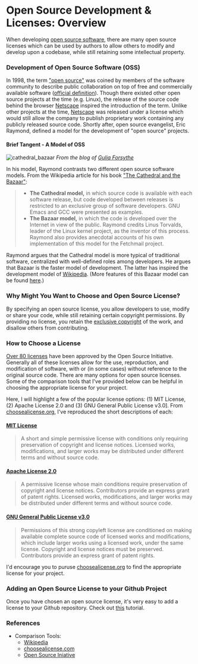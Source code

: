 # Open Source Development & Licenses: Overview

When developing [open source software](https://en.wikipedia.org/wiki/Open-source_software), there are many open source licenses which can be used by authors to allow others to modify and develop upon a codebase, while still retaining some intellectual property.

### Development of Open Source Software (OSS)

In 1998, the term ["open source"](https://en.wikipedia.org/wiki/Open-source_model#Open_source_as_a_term) was coined by members of the software community to describe public collaboration on top of free and commercially available software ([official definition](https://opensource.org/osd-annotated)). Though there existed other open source projects at the time (e.g. Linux), the release of the source code behind the browser [Netscape](https://www.engadget.com/2018/02/03/20-years-of-open-source-software/) inspired the introduction of the term. Unlike other projects at the time, [Netscape](https://en.wikipedia.org/wiki/Netscape#Open_sourcing) was released under a license which would still allow the company to publish proprietary work containing any publicly released source code. Shortly after, open source evangelist, Eric Raymond, defined a model for the development of "open source" projects. 

#### Brief Tangent - A Model of OSS

![cathedral_bazaar](https://user-images.githubusercontent.com/6633242/35839782-a35b3924-0aaf-11e8-86b4-cc55f34fd575.jpg)
_From the blog of [Gulia Forsythe](http://gforsythe.ca/sakai-oae-a-bazaar-in-the-cathedral/)_

In his model, Raymond contrasts two different open source software models. From the Wikipedia article for his book ["The Cathedral and the Bazaar"](https://en.wikipedia.org/wiki/The_Cathedral_and_the_Bazaar):

> - **The Cathedral model,** in which source code is available with each software release, but code developed between releases is restricted to an exclusive group of software developers. GNU Emacs and GCC were presented as examples.
> - **The Bazaar model,** in which the code is developed over the Internet in view of the public. Raymond credits Linus Torvalds, leader of the Linux kernel project, as the inventor of this process. Raymond also provides anecdotal accounts of his own implementation of this model for the Fetchmail project. 

Raymond argues that the Cathedral model is more typical of traditional software, centralized with well-defined roles among developers. He argues that Bazaar is the faster model of development. The latter has inspired the development model of [Wikipedia](https://www.newyorker.com/magazine/2006/07/31/know-it-all). (More features of this Bazaar model can be found [here](https://en.wikipedia.org/wiki/Open-source_software#Development_model).)

### Why Might You Want to Choose and Open Source License?

By specifying an open source license, you allow developers to use, modify or share your code, while still retaining certain copyright permissions. By providing no license, you retain the [exclusive copyright](https://choosealicense.com/no-permission/) of the work, and disallow others from contributing. 

### How to Choose a License

[Over 80 licenses](https://opensource.org/licenses/alphabetical) have been approved by the Open Source Initiative. Generally all of these licenses allow for the use, reproduction, and modification of software, with or (in some cases) without reference to the original source code. There are many options for open source licenses. Some of the comparison tools that I've provided below can be helpful in choosing the appropriate license for your project.

Here, I will highlight a few of the popular license options: (1) MIT License, (2) Apache License 2.0 and (3) GNU General Public License v3.0]. From [choosealicense.org](https://choosealicense.com), I've reproduced the short descriptions of each:

#### [MIT License](https://choosealicense.com/licenses/mit/)

> A short and simple permissive license with conditions only requiring preservation of copyright and license notices. Licensed works, modifications, and larger works may be distributed under different terms and without source code.

#### [Apache License 2.0](https://choosealicense.com/licenses/apache-2.0/)

> A permissive license whose main conditions require preservation of copyright and license notices. Contributors provide an express grant of patent rights. Licensed works, modifications, and larger works may be distributed under different terms and without source code.

#### [GNU General Public License v3.0](https://choosealicense.com/licenses/gpl-3.0/)

> Permissions of this strong copyleft license are conditioned on making available complete source code of licensed works and modifications, which include larger works using a licensed work, under the same license. Copyright and license notices must be preserved. Contributors provide an express grant of patent rights.


I'd encourage you to puruse [choosealicense.org](https://choosealicense.com) to find the appropriate license for your project.

### Adding an Open Source License to your Github Project

Once you have chosen an open source license, it's very easy to add a license to your Github repository. Check out [this](https://help.github.com/articles/adding-a-license-to-a-repository/) tutorial.

### References

- Comparison Tools: 
	- [Wikipedia](https://en.wikipedia.org/wiki/Comparison_of_free_and_open-source_software_licenses)
	- [choosealicense.com](https://choosealicense.com) 
	- [Open Source Iniative](https://opensource.org/licenses)